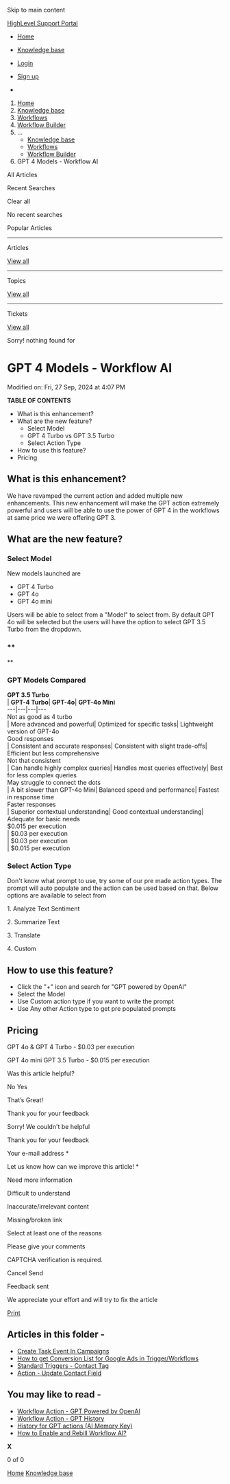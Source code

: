 Skip to main content

[ HighLevel Support Portal ](https://help.gohighlevel.com)

  * [ Home ](/support/home)
  * [ Knowledge base ](/support/solutions)

  * [Login](/support/login)
  * [Sign up](/support/signup)
  * 

  1. [Home](/support/home)
  2. [Knowledge base](/support/solutions)
  3. [Workflows](/support/solutions/48000455132)
  4. [Workflow Builder](/support/solutions/folders/48000678544)
  5. ... 
     * [Knowledge base](/support/solutions)
     * [Workflows](/support/solutions/48000455132)
     * [Workflow Builder](/support/solutions/folders/48000678544)
  6. GPT 4 Models - Workflow AI

All  Articles 

Recent Searches

Clear all

No recent searches

Popular Articles

* * *

Articles

[View all](/support/search/solutions)

* * *

Topics

[View all](/support/search/topics)

* * *

Tickets

[View all](/support/search/tickets)

Sorry! nothing found for   

# GPT 4 Models - Workflow AI

Modified on: Fri, 27 Sep, 2024 at 4:07 PM

**TABLE OF CONTENTS**

  * What is this enhancement?
  * What are the new feature?
    * Select Model
    * GPT 4 Turbo vs GPT 3.5 Turbo
    * Select Action Type
  * How to use this feature?
  * Pricing

## **What is this enhancement?**

We have revamped the current action and added multiple new enhancements. This new enhancement will make the GPT action extremely powerful and users will be able to use the power of GPT 4 in the workflows at same price we were offering GPT 3.

## **What are the new feature?**

### **Select Model**

New models launched are 

  * GPT 4 Turbo
  * GPT 4o
  * GPT 4o mini

Users will be able to select from a "Model" to select from. By default GPT 4o will be selected but the users will have the option to select GPT 3.5 Turbo from the dropdown.

### **  
**

### **GPT Models Compared**

**GPT 3.5 Turbo**  
| **GPT-4 Turbo**| **GPT-4o**| **GPT-4o Mini**  
---|---|---|---  
Not as good as 4 turbo  
| More advanced and powerful| Optimized for specific tasks| Lightweight version of GPT-4o  
Good responses  
| Consistent and accurate responses| Consistent with slight trade-offs| Efficient but less comprehensive  
Not that consistent  
| Can handle highly complex queries| Handles most queries effectively| Best for less complex queries  
May struggle to connect the dots  
| A bit slower than GPT-4o Mini| Balanced speed and performance| Fastest in response time  
Faster responses  
| Superior contextual understanding| Good contextual understanding| Adequate for basic needs  
$0.015 per execution  
| $0.03 per execution  
| $0.03 per execution  
| $0.015 per execution  

### **Select Action Type**

Don't know what prompt to use, try some of our pre made action types. The prompt will auto populate and the action can be used based on that. Below options are available to select from

1\. Analyze Text Sentiment

2\. Summarize Text

3\. Translate

4\. Custom

## **How to use this feature?**

  * Click the "+" icon and search for "GPT powered by OpenAI"
  * Select the Model
  * Use Custom action type if you want to write the prompt
  * Use Any other Action type to get pre populated prompts

## **Pricing**

GPT 4o & GPT 4 Turbo - $0.03 per execution

GPT 4o mini GPT 3.5 Turbo - $0.015 per execution

Was this article helpful?

No  Yes 

That’s Great!

Thank you for your feedback

Sorry! We couldn't be helpful

Thank you for your feedback

Your e-mail address *

Let us know how can we improve this article! *

Need more information 

Difficult to understand 

Inaccurate/irrelevant content 

Missing/broken link 

Select at least one of the reasons 

Please give your comments 

CAPTCHA verification is required. 

Cancel  Send 

Feedback sent

We appreciate your effort and will try to fix the article

[Print](javascript:print\(\))

## Articles in this folder -

  * [Create Task Event In Campaigns](/support/solutions/articles/48001147413-create-task-event-in-campaigns)
  * [How to get Conversion List for Google Ads in Trigger/Workflows](/support/solutions/articles/48001203453-how-to-get-conversion-list-for-google-ads-in-trigger-workflows)
  * [Standard Triggers - Contact Tag](/support/solutions/articles/48001213546-standard-triggers-contact-tag)
  * [Action - Update Contact Field](/support/solutions/articles/48001214441-action-update-contact-field)

## You may like to read -

  * [Workflow Action - GPT Powered by OpenAI](/support/solutions/articles/155000003379-workflow-action-gpt-powered-by-openai)
  * [Workflow Action - GPT History](/support/solutions/articles/155000003381-workflow-action-gpt-history)
  * [History for GPT actions (AI Memory Key)](/support/solutions/articles/155000003026-history-for-gpt-actions-ai-memory-key-)
  * [How to Enable and Rebill Workflow AI?](/support/solutions/articles/155000000169-how-to-enable-and-rebill-workflow-ai-)

**X**

0 of 0 []()

[Home](/support/home) [Knowledge base](/support/solutions)

